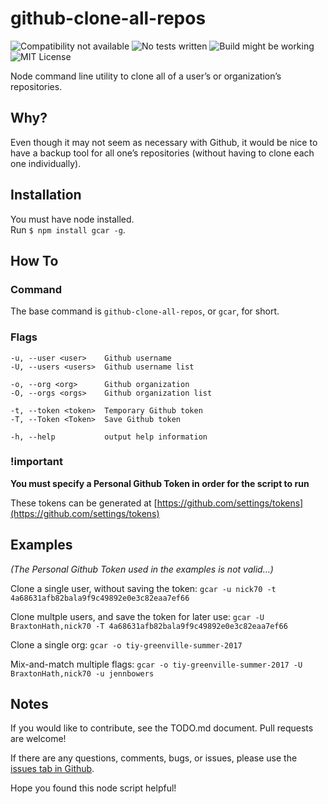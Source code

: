 # github-clone-all-repos
![Compatibility not available](https://img.shields.io/badge/node%20compatibility-n%2Fa-lightgrey.svg)
![No tests written](https://img.shields.io/badge/test%20coverage-0%25-red.svg)
![Build might be working](https://img.shields.io/badge/build-passing%3F-yellow.svg)
![MIT License](https://img.shields.io/badge/license-MIT-blue.svg)

Node command line utility to clone all of a user’s or organization’s repositories.

## Why?
Even though it may not seem as necessary with Github, it would be nice to have a backup tool for all one’s repositories (without having to clone each one individually).

## Installation
You must have node installed.  
Run `$ npm install gcar -g`.

## How To
### Command
The base command is
`github-clone-all-repos`, or `gcar`, for short.

### Flags
```
-u, --user <user>    Github username
-U, --users <users>  Github username list

-o, --org <org>      Github organization
-O, --orgs <orgs>    Github organization list

-t, --token <token>  Temporary Github token
-T, --Token <Token>  Save Github token

-h, --help           output help information
```

### !important
**You must specify a Personal Github Token in order for the script to run**

These tokens can be generated at [https://github.com/settings/tokens](https://github.com/settings/tokens)

## Examples
*(The Personal Github Token used in the examples is not valid…)*

Clone a single user, without saving the token:
`gcar -u nick70 -t 4a68631afb82bala9f9c49892e0e3c82eaa7ef66`

Clone multple users, and save the token for later use:
`gcar -U BraxtonHath,nick70 -T 4a68631afb82bala9f9c49892e0e3c82eaa7ef66`

Clone a single org:
`gcar -o tiy-greenville-summer-2017`

Mix-and-match multiple flags:
`gcar -o tiy-greenville-summer-2017 -U BraxtonHath,nick70 -u jennbowers`

## Notes
If you would like to contribute, see the TODO.md document.  Pull requests are welcome!

If there are any questions, comments, bugs, or issues, please use the [issues tab in Github](https://github.com/jlarmstrongiv/github-clone-all-repos/issues).

Hope you found this node script helpful!
